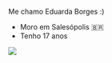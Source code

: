 Me chamo Eduarda Borges :)

- Moro em Salesópolis 🇧🇷
- Tenho 17 anos

![](https://media1.tenor.com/m/mpM226xHdO4AAAAd/kiss.gif)
